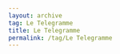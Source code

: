 ```yaml
---
layout: archive  
tag: Le Telegramme  
title: Le Telegramme  
permalink: /tag/Le Telegramme
---
```

